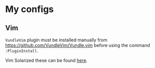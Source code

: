 # My configs

## Vim

`VundleVim` plugin must be installed manually from https://github.com/VundleVim/Vundle.vim before using the command `:PluginInstall`.

Vim Solarized these can be found [here](https://github.com/altercation/vim-colors-solarized).
